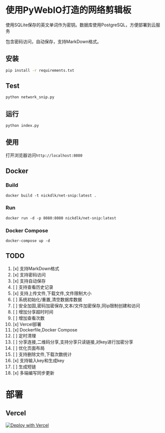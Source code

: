 # 使用PyWebIO打造的网络剪辑板
使用SQLite保存的英文单词作为密钥。数据库使用PostgreSQL，方便部署到云服务

包含密码访问，自动保存，支持MarkDown格式。

## 安装

```bash
pip install -r requirements.txt
```
## Test

```bash
python network_snip.py
```

## 运行

```bash
python index.py
```

## 使用

打开浏览器访问`http://localhost:8080`

## Docker

### Build
```shell
docker build -t nickdlk/net-snip:latest .
```
### Run
```shell
docker run -d -p 8080:8080 nickdlk/net-snip:latest
```

### Docker Compose
```shell
docker-compose up -d
```

## TODO
1. [x] 支持MarkDown格式
2. [x] 支持密码访问
3. [x] 支持自动保存
4. [ ] 支持查看历史记录
5. [x] 支持上传文件,下载文件,文件限制大小
6. [ ] 系统初始化/重置,清空数据库数据
7. [ ] 安全加固,密码加密保存,文本/文件加密保存,同ip限制创建和访问
8. [ ] 增加分享超时时间
9. [ ] 增加查看次数
10. [x] Vercel部署
11. [x] Dockerfile,Docker Compose
12. [ ] 定时清理
13. [ ] 分享连接,二维码分享,支持分享只读链接,对key进行加密分享
14. [ ] 优化页面布局
15. [ ] 支持删除文件,下载次数统计
16. [x] 支持输入key和生成key
17. [ ] 生成短链
18. [x] 多端编写同步更新

# 部署
## Vercel
[![Deploy with Vercel](https://vercel.com/button)](https://vercel.com/new/clone?repository-url=https%3A%2F%2Fgithub.com%2Fnickdlkk%2Fnet_snip&env=STREAM_MODE&project-name=net_snip&repository-name=net_snip)